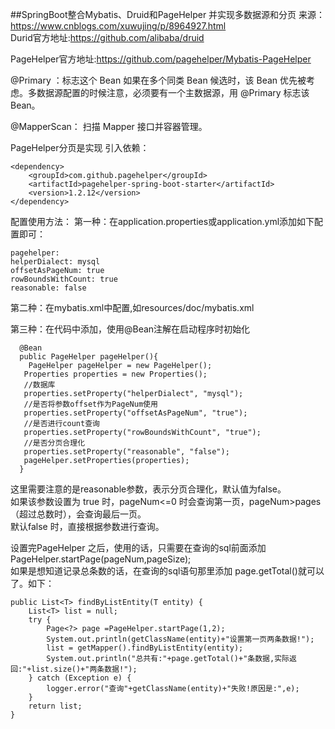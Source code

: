 ##SpringBoot整合Mybatis、Druid和PageHelper 并实现多数据源和分页
来源：https://www.cnblogs.com/xuwujing/p/8964927.html     
Durid官方地址:https://github.com/alibaba/druid    

PageHelper官方地址:https://github.com/pagehelper/Mybatis-PageHelper    

@Primary ：标志这个 Bean 如果在多个同类 Bean 候选时，该 Bean
优先被考虑。多数据源配置的时候注意，必须要有一个主数据源，用 @Primary 标志该 Bean。

@MapperScan： 扫描 Mapper 接口并容器管理。


PageHelper分页是实现
引入依赖：
```$xslt
<dependency>
    <groupId>com.github.pagehelper</groupId>
    <artifactId>pagehelper-spring-boot-starter</artifactId>
    <version>1.2.12</version>
</dependency>
```
配置使用方法：
第一种：在application.properties或application.yml添加如下配置即可：     
```$xslt
pagehelper:     
helperDialect: mysql      
offsetAsPageNum: true     
rowBoundsWithCount: true    
reasonable: false      
```

第二种：在mybatis.xml中配置,如resources/doc/mybatis.xml

第三种：在代码中添加，使用@Bean注解在启动程序时初始化
```$xslt
  @Bean
  public PageHelper pageHelper(){
    PageHelper pageHelper = new PageHelper();
   Properties properties = new Properties();
   //数据库
   properties.setProperty("helperDialect", "mysql");
   //是否将参数offset作为PageNum使用
   properties.setProperty("offsetAsPageNum", "true");
   //是否进行count查询
   properties.setProperty("rowBoundsWithCount", "true");
   //是否分页合理化
   properties.setProperty("reasonable", "false");
   pageHelper.setProperties(properties);
  }
```
这里需要注意的是reasonable参数，表示分页合理化，默认值为false。        
如果该参数设置为 true 时，pageNum<=0 时会查询第一页，pageNum>pages（超过总数时），会查询最后一页。      
默认false 时，直接根据参数进行查询。     

设置完PageHelper 之后，使用的话，只需要在查询的sql前面添加PageHelper.startPage(pageNum,pageSize);       
如果是想知道记录总条数的话，在查询的sql语句那里添加 page.getTotal()就可以了。如下：    
```$xslt
public List<T> findByListEntity(T entity) {
    List<T> list = null;
    try {
        Page<?> page =PageHelper.startPage(1,2); 
        System.out.println(getClassName(entity)+"设置第一页两条数据!");
        list = getMapper().findByListEntity(entity);
        System.out.println("总共有:"+page.getTotal()+"条数据,实际返回:"+list.size()+"两条数据!");
    } catch (Exception e) {
        logger.error("查询"+getClassName(entity)+"失败!原因是:",e);
    }
    return list;
}
```
